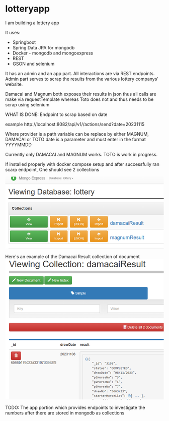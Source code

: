 # lotteryapp
I am building a lottery app

It uses:
- Springboot
- Spring Data JPA for mongodb
- Docker - mongodb and mongoexpress
- REST
- GSON and selenium

It has an admin and an app part. All interactions are via REST endpoints.
Admin part serves to scrap the results from the various lottery companys' website.

Damacai and Magnum both exposes their results in json thus all calls are make via requestTemplate whereas Toto does not and thus needs to be scrap using selenium

WHAT IS DONE:
Endpoint to scrap based on date

example
http://localhost:8082/api/v1/<PROVIDER>/actions/send?date=20231115

Where provider is a path variable can be replace by either MAGNUM, DAMACAI or TOTO
date is a parameter and must enter in the format YYYYMMDD

Currently only DAMACAI and MAGNUM works. TOTO is work in progress.

If installed properly with docker compose setup and after successfully ran scarp endpoint, 
One should see 2 collections

![img.png](img.png)

Here's an example of the Damacai Result collection of document
![img_1.png](img_1.png)


TODO:
The app portion which provides endpoints to investigate the numbers after there are stored in mongodb as collections
